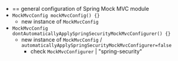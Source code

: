 * == general configuration of Spring Mock MVC module
* `MockMvcConfig mockMvcConfig() {}`
  * new instance of `MockMvcConfig`
* `MockMvcConfig dontAutomaticallyApplySpringSecurityMockMvcConfigurer() {}`
  * new instance of `MockMvcConfig` / `automaticallyApplySpringSecurityMockMvcConfigurer=false`
    * check `MockMvcConfigurer` | "spring-security"